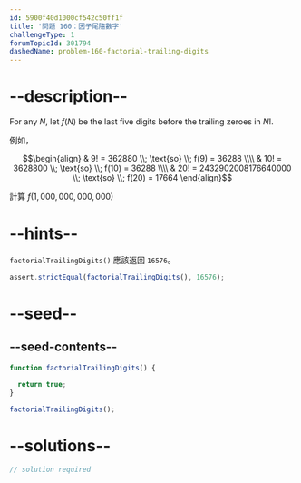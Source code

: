 ```yaml
---
id: 5900f40d1000cf542c50ff1f
title: '問題 160：因子尾隨數字'
challengeType: 1
forumTopicId: 301794
dashedName: problem-160-factorial-trailing-digits
---
```


# --description--

For any $N$, let $f(N)$ be the last five digits before the trailing zeroes in $N!$.

例如，

$$\begin{align}   & 9! = 362880 \\; \text{so} \\; f(9) = 36288 \\\\
  & 10! = 3628800 \\; \text{so} \\; f(10) = 36288 \\\\ & 20! = 2432902008176640000 \\; \text{so} \\; f(20) = 17664 \end{align}$$

計算 $f(1,000,000,000,000)$

# --hints--

`factorialTrailingDigits()` 應該返回 `16576`。

```js
assert.strictEqual(factorialTrailingDigits(), 16576);
```

# --seed--

## --seed-contents--

```js
function factorialTrailingDigits() {

  return true;
}

factorialTrailingDigits();
```

# --solutions--

```js
// solution required
```

